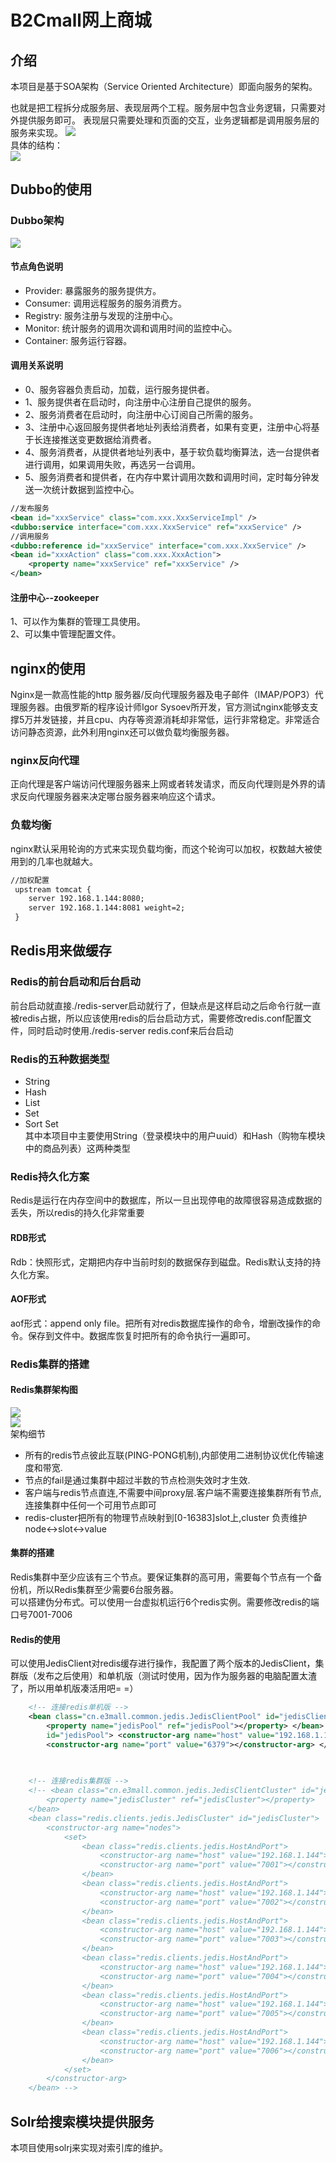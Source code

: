 # B2Cmall网上商城

## 介绍

本项目是基于SOA架构（Service Oriented Architecture）即面向服务的架构。

也就是把工程拆分成服务层、表现层两个工程。服务层中包含业务逻辑，只需要对外提供服务即可。
表现层只需要处理和页面的交互，业务逻辑都是调用服务层的服务来实现。
![](https://github.com/yamanda1996/B2Cmall/blob/master/model.JPG)<br>
具体的结构：<br>
![](https://github.com/yamanda1996/B2Cmall/blob/master/detailed.JPG)<br>

## Dubbo的使用

### Dubbo架构

![](https://github.com/yamanda1996/B2Cmall/blob/master/dubbo.jpg)<br>

#### 节点角色说明
* Provider: 暴露服务的服务提供方。
* Consumer: 调用远程服务的服务消费方。
*	Registry: 服务注册与发现的注册中心。
*	Monitor: 统计服务的调用次调和调用时间的监控中心。
*	Container: 服务运行容器。<br>
#### 调用关系说明
* 0、服务容器负责启动，加载，运行服务提供者。
* 1、服务提供者在启动时，向注册中心注册自己提供的服务。
* 2、服务消费者在启动时，向注册中心订阅自己所需的服务。
* 3、注册中心返回服务提供者地址列表给消费者，如果有变更，注册中心将基于长连接推送变更数据给消费者。
* 4、服务消费者，从提供者地址列表中，基于软负载均衡算法，选一台提供者进行调用，如果调用失败，再选另一台调用。
* 5、服务消费者和提供者，在内存中累计调用次数和调用时间，定时每分钟发送一次统计数据到监控中心。<br>
```xml
//发布服务
<bean id="xxxService" class="com.xxx.XxxServiceImpl" />
<dubbo:service interface="com.xxx.XxxService" ref="xxxService" />
//调用服务
<dubbo:reference id="xxxService" interface="com.xxx.XxxService" />
<bean id="xxxAction" class="com.xxx.XxxAction">
	<property name="xxxService" ref="xxxService" />
</bean>
```
#### 注册中心--zookeeper
1、可以作为集群的管理工具使用。<br>
2、可以集中管理配置文件。<br>
## nginx的使用
Nginx是一款高性能的http 服务器/反向代理服务器及电子邮件（IMAP/POP3）代理服务器。由俄罗斯的程序设计师Igor Sysoev所开发，官方测试nginx能够支支撑5万并发链接，并且cpu、内存等资源消耗却非常低，运行非常稳定。非常适合访问静态资源，此外利用nginx还可以做负载均衡服务器。<br>
### nginx反向代理
正向代理是客户端访问代理服务器来上网或者转发请求，而反向代理则是外界的请求反向代理服务器来决定哪台服务器来响应这个请求。<br>
### 负载均衡
nginx默认采用轮询的方式来实现负载均衡，而这个轮询可以加权，权数越大被使用到的几率也就越大。<br>
```xml
//加权配置
 upstream tomcat {
	server 192.168.1.144:8080;
	server 192.168.1.144:8081 weight=2;
 }
```
## Redis用来做缓存
### Redis的前台启动和后台启动
前台启动就直接./redis-server启动就行了，但缺点是这样启动之后命令行就一直被redis占据，所以应该使用redis的后台启动方式，需要修改redis.conf配置文件，同时启动时使用./redis-server redis.conf来后台启动
### Redis的五种数据类型
* String
* Hash
* List
* Set
* Sort Set<br>
其中本项目中主要使用String（登录模块中的用户uuid）和Hash（购物车模块中的商品列表）这两种类型<br>
### Redis持久化方案
Redis是运行在内存空间中的数据库，所以一旦出现停电的故障很容易造成数据的丢失，所以redis的持久化非常重要<br>
#### RDB形式
Rdb：快照形式，定期把内存中当前时刻的数据保存到磁盘。Redis默认支持的持久化方案。
#### AOF形式
aof形式：append only file。把所有对redis数据库操作的命令，增删改操作的命令。保存到文件中。数据库恢复时把所有的命令执行一遍即可。
### Redis集群的搭建
#### Redis集群架构图
![](https://github.com/yamanda1996/B2Cmall/blob/master/redis-cluster.jpg)<br>
![](https://github.com/yamanda1996/B2Cmall/blob/master/redis-cluster2.jpg)<br>
架构细节<br>
* 所有的redis节点彼此互联(PING-PONG机制),内部使用二进制协议优化传输速度和带宽.
* 节点的fail是通过集群中超过半数的节点检测失效时才生效.
* 客户端与redis节点直连,不需要中间proxy层.客户端不需要连接集群所有节点,连接集群中任何一个可用节点即可
* redis-cluster把所有的物理节点映射到[0-16383]slot上,cluster 负责维护node<->slot<->value<br>
#### 集群的搭建
Redis集群中至少应该有三个节点。要保证集群的高可用，需要每个节点有一个备份机，所以Redis集群至少需要6台服务器。<br>
可以搭建伪分布式。可以使用一台虚拟机运行6个redis实例。需要修改redis的端口号7001-7006
#### Redis的使用
可以使用JedisClient对redis缓存进行操作，我配置了两个版本的JedisClient，集群版（发布之后使用）和单机版（测试时使用，因为作为服务器的电脑配置太渣了，所以用单机版凑活用吧= =）<br>
```xml
	<!-- 连接redis单机版 -->
	<bean class="cn.e3mall.common.jedis.JedisClientPool" id="jedisClientPool"> 
		<property name="jedisPool" ref="jedisPool"></property> </bean> <bean class="redis.clients.jedis.JedisPool" 
		id="jedisPool"> <constructor-arg name="host" value="192.168.1.144"></constructor-arg> 
		<constructor-arg name="port" value="6379"></constructor-arg> </bean>
		
	

	<!-- 连接redis集群版 -->
	<!-- <bean class="cn.e3mall.common.jedis.JedisClientCluster" id="jedisClientCluster">
		<property name="jedisCluster" ref="jedisCluster"></property>
	</bean>
	<bean class="redis.clients.jedis.JedisCluster" id="jedisCluster">
		<constructor-arg name="nodes">
			<set>
				<bean class="redis.clients.jedis.HostAndPort">
					<constructor-arg name="host" value="192.168.1.144"></constructor-arg>
					<constructor-arg name="port" value="7001"></constructor-arg>
				</bean>
				<bean class="redis.clients.jedis.HostAndPort">
					<constructor-arg name="host" value="192.168.1.144"></constructor-arg>
					<constructor-arg name="port" value="7002"></constructor-arg>
				</bean>
				<bean class="redis.clients.jedis.HostAndPort">
					<constructor-arg name="host" value="192.168.1.144"></constructor-arg>
					<constructor-arg name="port" value="7003"></constructor-arg>
				</bean>
				<bean class="redis.clients.jedis.HostAndPort">
					<constructor-arg name="host" value="192.168.1.144"></constructor-arg>
					<constructor-arg name="port" value="7004"></constructor-arg>
				</bean>
				<bean class="redis.clients.jedis.HostAndPort">
					<constructor-arg name="host" value="192.168.1.144"></constructor-arg>
					<constructor-arg name="port" value="7005"></constructor-arg>
				</bean>
				<bean class="redis.clients.jedis.HostAndPort">
					<constructor-arg name="host" value="192.168.1.144"></constructor-arg>
					<constructor-arg name="port" value="7006"></constructor-arg>
				</bean>
			</set>
		</constructor-arg>
	</bean> -->
```
## Solr给搜索模块提供服务
本项目使用solrj来实现对索引库的维护。




































